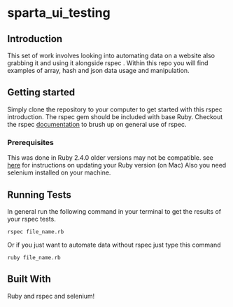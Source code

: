# sparta_ui_testing 
## Introduction
This set of work involves looking into automating data on a website also grabbing it and using it alongside rspec . Within this repo you will find examples of array, hash and json data usage and manipulation.
## Getting started
Simply clone the repository to your computer to get started with this rspec introduction. The rspec gem should be included with base Ruby. Checkout the rspec [documentation](https://relishapp.com/rspec/rspec-expectations/docs/built-in-matchers) to brush up on general use of rspec.
### Prerequisites
This was done in Ruby 2.4.0 older versions may not be compatible.
see [here](https://stackoverflow.com/questions/38194032/how-to-update-ruby-version-2-0-0-to-the-latest-version-in-mac-osx-yosemite) for instructions on updating your Ruby version (on Mac)
Also you need selenium installed on your machine.
## Running Tests
In general run the following command in your terminal to get the results of your rspec tests.
```
rspec file_name.rb
```
Or if you just want to automate data without rspec just type this command
```
ruby file_name.rb
```
## Built With
Ruby and rspec and selenium!